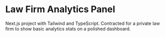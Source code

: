 # Law Firm Analytics Panel

Next.js project with Tailwind and TypeScript. Contracted for a private law firm to show basic analytics stats on a polished dashboard.
